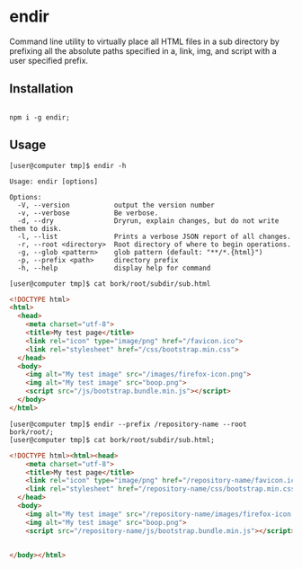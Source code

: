 # endir
Command line utility to virtually place all HTML files in a sub directory by prefixing all the absolute paths specified in a, link, img, and script with a user specified prefix.

## Installation

```shell

npm i -g endir;

```

## Usage

```shell
[user@computer tmp]$ endir -h
```

```shell
Usage: endir [options]

Options:
  -V, --version           output the version number
  -v, --verbose           Be verbose.
  -d, --dry               Dryrun, explain changes, but do not write them to disk.
  -l, --list              Prints a verbose JSON report of all changes.
  -r, --root <directory>  Root directory of where to begin operations.
  -g, --glob <pattern>    glob pattern (default: "**/*.{html}")
  -p, --prefix <path>     directory prefix
  -h, --help              display help for command

```

```shell
[user@computer tmp]$ cat bork/root/subdir/sub.html
```

```html
<!DOCTYPE html>
<html>
  <head>
    <meta charset="utf-8">
    <title>My test page</title>
    <link rel="icon" type="image/png" href="/favicon.ico">
    <link rel="stylesheet" href="/css/bootstrap.min.css">
  </head>
  <body>
    <img alt="My test image" src="/images/firefox-icon.png">
    <img alt="My test image" src="boop.png">
    <script src="/js/bootstrap.bundle.min.js"></script>
  </body>
</html>
```

```shell
[user@computer tmp]$ endir --prefix /repository-name --root bork/root/;
[user@computer tmp]$ cat bork/root/subdir/sub.html;
```

```html
<!DOCTYPE html><html><head>
    <meta charset="utf-8">
    <title>My test page</title>
    <link rel="icon" type="image/png" href="/repository-name/favicon.ico">
    <link rel="stylesheet" href="/repository-name/css/bootstrap.min.css">
  </head>
  <body>
    <img alt="My test image" src="/repository-name/images/firefox-icon.png">
    <img alt="My test image" src="boop.png">
    <script src="/repository-name/js/bootstrap.bundle.min.js"></script>


</body></html>
```
